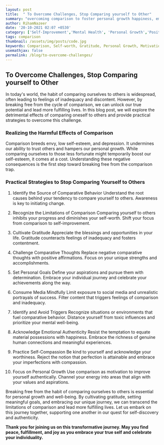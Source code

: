 ```yaml
---
layout: post
title:  " To Overcome Challenges, Stop Comparing yourself to Other"
summary: "overcoming comparison to foster personal growth happiness, emphasizing gratitude and self-awareness."
author: RihamNazeer
date: '20-10-2021 02:07 +0530'
category: ['Self-Improvement','Mental Health', 'Personal Growth','Positive Thinking']
tags: comparison
thumbnail: /assets/img/posts/code.jpg
keywords: Comparison, Self-worth, Gratitude, Personal Growth, Motivation
usemathjax: false
permalink: /blog/to-overcome-challenges/
---
```


##  To Overcome Challenges, Stop Comparing yourself to Other 

In today's world, the habit of comparing ourselves to others is widespread, often leading to feelings of inadequacy and discontent. However, by breaking free from the cycle of comparison, we can unlock our true potential and lead more fulfilling lives. In this blog post, we will explore the detrimental effects of comparing oneself to others and provide practical strategies to overcome this challenge.


### Realizing the Harmful Effects of Comparison
Comparison breeds envy, low self-esteem, and depression. It undermines our ability to trust others and hampers our personal growth. While comparing ourselves to those less fortunate might temporarily boost our self-esteem, it comes at a cost. Understanding these negative consequences is the first step toward breaking free from the comparison trap.

### Practical Strategies to Stop Comparing Yourself to Others
1. Identify the Source of Comparative Behavior
Understand the root causes behind your tendency to compare yourself to others. Awareness is key to initiating change.

2. Recognize the Limitations of Comparison
Comparing yourself to others inhibits your progress and diminishes your self-worth. Shift your focus from comparison to self-improvement.

3. Cultivate Gratitude
Appreciate the blessings and opportunities in your life. Gratitude counteracts feelings of inadequacy and fosters contentment.

4. Challenge Comparative Thoughts
Replace negative comparative thoughts with positive affirmations. Focus on your unique strengths and accomplishments.

5. Set Personal Goals
Define your aspirations and pursue them with determination. Embrace your individual journey and celebrate your achievements along the way.

6. Consume Media Mindfully
Limit exposure to social media and unrealistic portrayals of success. Filter content that triggers feelings of comparison and inadequacy.

7. Identify and Avoid Triggers
Recognize situations or environments that fuel comparative behavior. Distance yourself from toxic influences and prioritize your mental well-being.

8. Acknowledge Emotional Authenticity
Resist the temptation to equate material possessions with happiness. Embrace the richness of genuine human connections and meaningful experiences.

9. Practice Self-Compassion
Be kind to yourself and acknowledge your worthiness. Reject the notion that perfection is attainable and embrace your imperfections with compassion.

10. Focus on Personal Growth
Use comparison as motivation to improve yourself authentically. Channel your energy into areas that align with your values and aspirations.


Breaking free from the habit of comparing ourselves to others is essential for personal growth and well-being. By cultivating gratitude, setting meaningful goals, and embracing our unique journey, we can transcend the limitations of comparison and lead more fulfilling lives. Let us embark on this journey together, supporting one another in our quest for self-discovery and authenticity.

**Thank you for joining us on this transformative journey. May you find peace, fulfillment, and joy as you embrace your true self and celebrate your individuality.**

